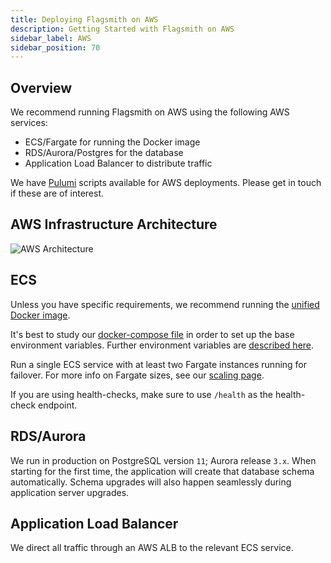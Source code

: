 ```yaml
---
title: Deploying Flagsmith on AWS
description: Getting Started with Flagsmith on AWS
sidebar_label: AWS
sidebar_position: 70
---
```


## Overview

We recommend running Flagsmith on AWS using the following AWS services:

- ECS/Fargate for running the Docker image
- RDS/Aurora/Postgres for the database
- Application Load Balancer to distribute traffic

We have [Pulumi](https://www.pulumi.com/) scripts available for AWS deployments. Please get in touch if these are of
interest.

## AWS Infrastructure Architecture

![AWS Architecture](/img/ecs-overview.svg)

## ECS

Unless you have specific requirements, we recommend running the
[unified Docker image](https://hub.docker.com/repository/docker/flagsmith/flagsmith).

It's best to study our [docker-compose file](https://github.com/Flagsmith/self-hosted/blob/main/docker-compose.yml) in
order to set up the base environment variables. Further environment variables are
[described here](locally-api.md#environment-variables).

Run a single ECS service with at least two Fargate instances running for failover. For more info on Fargate sizes, see
our [scaling page](/deployment/sizing-and-scaling).

If you are using health-checks, make sure to use `/health` as the health-check endpoint.

## RDS/Aurora

We run in production on PostgreSQL version `11`; Aurora release `3.x`. When starting for the first time, the application
will create that database schema automatically. Schema upgrades will also happen seamlessly during application server
upgrades.

## Application Load Balancer

We direct all traffic through an AWS ALB to the relevant ECS service.
